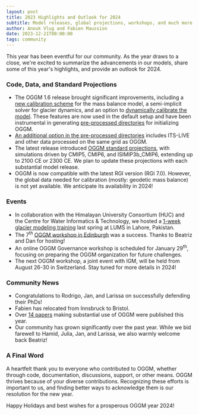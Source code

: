 ```yaml
---
layout: post
title: 2023 Highlights and Outlook for 2024
subtitle: Model releases, global projections, workshops, and much more
author: Anouk Vlug and Fabien Maussion
date: 2023-12-21T00:00:00
tags: community
---
```


This year has been eventful for our community. As the year draws to a close, we're excited to summarize the advancements in our models, share some of this year's highlights, and provide an outlook for 2024.

### Code, Data, and Standard Projections

- The OGGM 1.6 release brought significant improvements, including a [<u>new calibration scheme</u>](https://oggm.org/tutorials/stable/notebooks/advanced/massbalance_calibration.html) for the mass balance model, a semi-implicit solver for glacier dynamics, and an option to [<u>dynamically calibrate the model</u>](https://oggm.org/tutorials/stable/notebooks/10minutes/dynamical_spinup.html). These features are now used in the default setup and have been instrumental in generating [<u>pre-processed directories</u>](https://docs.oggm.org/en/stable/shop.html#pre-processed-directories) for initializing OGGM.
- [<u>An additional option in the pre-processed directories</u>](https://docs.oggm.org/en/stable/shop.html#additional-available-data) includes ITS-LIVE and other data processed on the same grid as OGGM.
- The latest release introduced [<u>OGGM standard projections</u>](https://docs.oggm.org/en/stable/download-projections.html), with simulations driven by CMIP5, CMIP6, and ISIMIP3b_CMIP6, extending up to 2100 CE or 2300 CE. We plan to update these projections with each substantial model release.
- OGGM is now compatible with the latest RGI version (RGI 7.0). However, the global data needed for calibration (mostly: geodetic mass balance) is not yet available. We anticipate its availability in 2024!

### Events
- In collaboration with the Himalayan University Consortium (HUC) and the Centre for Water Informatics & Technology, we hosted a [<u>1-week glacier modeling training</u>](https://oggm.org/2023/10/27/Lahore-video/) last spring at LUMS in Lahore, Pakistan.
- The 7<sup>th</sup> [<u>OGGM workshop in Edinburgh</u>](https://oggm.org/2023/09/07/7th-oggm-worshop-summary/) was a success. Thanks to Beatriz and Dan for hosting!
- An online OGGM Governance workshop is scheduled for January 29<sup>th</sup>, focusing on preparing the OGGM organization for future challenges.
- The next OGGM workshop, a joint event with IGM, will be held from August 26-30 in Switzerland. Stay tuned for more details in 2024!

### Community News
- Congratulations to Rodrigo, Jan, and Larissa on successfully defending their PhDs!
- Fabien has relocated from Innsbruck to Bristol.
- Over [<u>14 papers</u>](https://oggm.org/publications/) making substantial use of OGGM were published this year.
- Our community has grown significantly over the past year. While we bid farewell to Hamid, Julia, Jan, and Larissa, we also warmly welcome back Beatriz!

### A Final Word
A heartfelt thank you to everyone who contributed to OGGM, whether through code, documentation, discussions, support, or other means. OGGM thrives because of your diverse contributions. Recognizing these efforts is important to us, and finding better ways to acknowledge them is our resolution for the new year.

Happy Holidays and best wishes for a prosperous OGGM year 2024!
